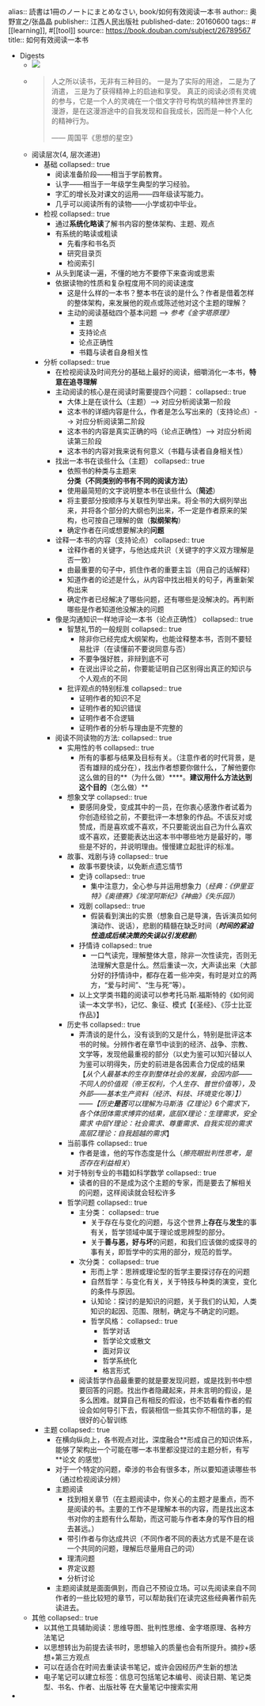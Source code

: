 alias:: 読書は1冊のノートにまとめなさい, book/如何有效阅读一本书
author:: 奥野宣之/张晶晶
publisher:: 江西人民出版社
published-date:: 20160600
tags:: #[[learning]], #[[tool]]
source:: https://book.douban.com/subject/26789567
title:: 如何有效阅读一本书

- Digests
  - ![](../assets/book/xminds/如何有效阅读一本书.png)
  - > 人之所以读书，无非有三种目的。
    一是为了实际的用途，
    二是为了消遣，
    三是为了获得精神上的启迪和享受。
    真正的阅读必须有灵魂的参与，它是一个人的灵魂在一个借文字符号构筑的精神世界里的漫游，是在这漫游途中的自我发现和自我成长，因而是一种个人化的精神行为。
    >
    >—— 周国平《思想的星空》
  - 阅读层次(4, 层次递进)
    - 基础
      collapsed:: true
      - 阅读准备阶段——相当于学前教育。
      - 认字——相当于一年级学生典型的学习经验。
      - 字汇的增长及对课文的运用——四年级读写能力。
      - 几乎可以阅读所有的读物——小学或初中毕业。
    - 检视
      collapsed:: true
      - 通过**系统化略读**了解书内容的整体架构、主题、观点
      - 有系统的略读或粗读
        - 先看序和书名页
        - 研究目录页
        - 检阅索引
      - 从头到尾读一遍，不懂的地方不要停下来查询或思索
      - 依据读物的性质和复杂程度用不同的阅读速度
        - 这是什么样的一本书？整本书在谈的是什么？作者是借着怎样的整体架构，来发展他的观点或陈述他对这个主题的理解？
        - 主动的阅读基础四个基本问题 --> *参考《金字塔原理》*
          - 主题
          - 支持论点
          - 论点正确性
          - 书籍与读者自身相关性
    - 分析
      collapsed:: true
      - 在检视阅读及时间充分的基础上最好的阅读，细嚼消化一本书，**特意在追寻理解**
      - 主动阅读的核心是在阅读时需要提四个问题：
        collapsed:: true
        - 大体上是在谈什么（主题）--> 对应分析阅读第一阶段
        - 这本书的详细内容是什么，作者是怎么写出来的（支持论点）--> 对应分析阅读第二阶段
        - 这本书的内容是真实正确的吗（论点正确性）--> 对应分析阅读第三阶段
        - 这本书的内容对我来说有何意义（书籍与读者自身相关性）
      - 找出一本书在谈些什么（主题）
        collapsed:: true
        - 依照书的种类与主题来**分类（不同类别的书有不同的阅读方法）**
        - 使用最简短的文字说明整本书在谈些什么（**简述**）
        - 将主要部分按顺序与关联性列举出来。将全书的大纲列举出来，并将各个部分的大纲也列出来，不一定是作者原来的架构，也可按自己理解的做（**拟纲架构**）
        - 确定作者在问或想要解决的**问题**
      - 诠释一本书的内容（支持论点）
        collapsed:: true
        - 诠释作者的关键字，与他达成共识（关键字的字义双方理解是否一致）
        - 由最重要的句子中，抓住作者的重要主旨（用自己的话解释）
        - 知道作者的论述是什么，从内容中找出相关的句子，再重新架构出来
        - 确定作者已经解决了哪些问题，还有哪些是没解决的。再判断哪些是作者知道他没解决的问题
      - 像是沟通知识一样地评论一本书（论点正确性）
        collapsed:: true
        - 智慧礼节的一般规则
          collapsed:: true
          - 除非你已经完成大纲架构，也能诠释整本书，否则不要轻易批评（在读懂前不要说同意与否）
          - 不要争强好胜，非辩到底不可
          - 在说出评论之前，你要能证明自己区别得出真正的知识与个人观点的不同
        - 批评观点的特别标准
          collapsed:: true
          - 证明作者的知识不足
          - 证明作者的知识错误
          - 证明作者不合逻辑
          - 证明作者的分析与理由是不完整的
      - 阅读不同读物的方法:
        collapsed:: true
        - 实用性的书
          collapsed:: true
          - 所有的事都与结果及目标有关。（注意作者的时代背景，是否有雄辩的成分在），找出作者想要你做什么，了解他要你这么做的目的**（为什么做）****。**建议用什么方法达到这个目的**（怎么做）**
        - 想象文学
          collapsed:: true
          - 要感同身受，变成其中的一员，在你衷心感激作者试着为你创造经验之前，不要批评一本想象的作品。不该反对或赞成，而是喜欢或不喜欢，不只要能说出自己为什么喜欢或不喜欢，还要能表达出这本书中哪些地方是最好的，哪些是不好的，并说明理由。慢慢建立起批评的标准。
        - 故事、戏剧与诗
          collapsed:: true
          - 故事书要快读，以免断点遗忘情节
          - 史诗
            collapsed:: true
            - 集中注意力，全心参与并运用想象力（*经典：《伊里亚特》《奥德赛》《埃涅阿斯纪》《神曲》《失乐园》*）
          - 戏剧
            collapsed:: true
            - 假装看到演出的实景（想象自己是导演，告诉演员如何演动作、说话），悲剧的精髓在缺乏时间（***时间的紧迫性造成后续决策的失误以引发悲剧***）
          - 抒情诗
            collapsed:: true
            - 一口气读完，理解整体大意，除非一次性读完，否则无法理解大意是什么。然后重读一次，大声读出来（大部分好的抒情诗中，都存在着一些冲突，有时是对立的两方，“爱与时间”、“生与死”等）。
          - 以上文学类书籍的阅读可以参考托马斯.福斯特的《如何阅读一本文学书》，记忆、象征、模式【《圣经》、《莎士比亚作品》】
        - 历史书
          collapsed:: true
          - 弄清谈的是什么，没有谈到的又是什么，特别是批评这本书的时候。分辨作者在章节中谈到的经济、战争、宗教、文学等，发现他最重视的部分（以史为鉴可以知兴替以人为鉴可以明得失，历史的前进是各因素合力促成的结果【*从个人最基本的生存到整体社会的发展，会因内部——不同人的价值观（帝王权利，个人生存、普世价值等），及外部——基本生产资料（经济、科技、环境变化等）】）——【历史**是否**可以理解为马斯洛《Z理论》6个需求下，各个体团体需求博弈的结果，底层X理论：生理需求，安全需求 中层Y理论：社会需求、尊重需求、自我实现的需求  高层Z理论：自我超越的需求*】
        - 当前事件
          collapsed:: true
          - 作者是谁，他的写作态度是什么（*擦亮眼批判性思考，是否存在利益相关*）
        - 对于特别专业的书籍如科学数学
          collapsed:: true
          - 读者的目的不是成为这个主题的专家，而是要去了解相关的问题，这样阅读就会轻松许多
        - 哲学问题
          collapsed:: true
          - 主分类：
            collapsed:: true
            - 关于存在与变化的问题，与这个世界上**存在**与**发生**的事有关，哲学领域中属于理论或思辨型的部分。
            - 关于**善与恶，好与坏**的问题，和我们应该做的或探寻的事有关，即哲学中的实用的部分，规范的哲学。
          - 次分类：
            collapsed:: true
            - 形而上学：思辨或理论型的哲学主要探讨存在的问题
            - 自然哲学：与变化有关，关于特技与种类的演变，变化的条件与原因。
            - 认知论：探讨的是知识的问题，关于我们的认知，人类知识的起因、范围、限制，确定与不确定的问题。
            - 哲学风格：
              collapsed:: true
              - 哲学对话
              - 哲学论文或散文
              - 面对异议
              - 哲学系统化
              - 格言形式
          - 阅读哲学作品最重要的就是要发现问题，或是找到书中想要回答的问题。找出作者隐藏起来，并未言明的假设，是多么困难。就算自己有相反的假设，也不妨看看作者的假设会如何导引下去，假装相信一些其实你不相信的事，是很好的心智训练
    - 主题
      collapsed:: true
      - 在横向纵向上，各书观点对比，深度融合**形成自己的知识体系，能够了架构出一个可能在哪一本书里都没提过的主题分析，有写 **论文 的感觉）
      - 对于一个特定的问题，牵涉的书会有很多本，所以要知道读哪些书（通过检视阅读分辨）
      - 主题阅读
        - 找到相关章节（在主题阅读中，你关心的主题才是重点，而不是阅读的书。主要的工作不是理解本书的内容，而是找出这本书对你的主题有什么帮助，而这可能与作者本身的写作目的相去甚远。）
        - 带引作者与你达成共识（不同作者不同的表达方式是不是在谈一个共同的问题，理解后尽量用自己的词）
        - 理清问题
        - 界定议题
        - 分析讨论
      - 主题阅读就是面面俱到，而自己不预设立场。可以先阅读来自不同作者的一些比较短的章节，可以帮助我们在读完这些经典著作前先读进去。
  - 其他
    collapsed:: true
    - 以其他工具辅助阅读：思维导图、批判性思维、金字塔原理、各种方法笔记
    - 以思想转出为前提去读书时，思想输入的质量也会有所提升。摘抄+感想+第三方观点
    - 可以在适合在时间去重读读书笔记，或许会因经历产生新的想法
    - 电子笔记可以建立标签：信息可包括笔记本编号、阅读日期、笔记类型、书名、作者、出版社等 在大量笔记中搜索实用
-